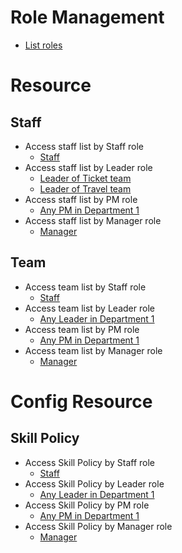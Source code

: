 # Role Management 
- [List roles](d1_list_roles.md)
# Resource 

## Staff 
- Access staff list by Staff role
  - [Staff](use_case_staff_list_staff(nhoang).md)
- Access staff list by Leader role
  - [Leader of Ticket team](use_case_staff_list_leader(ttuan).md)
  - [Leader of Travel team](use_case_staff_list_leader(nghoang).md)
- Access staff list by PM role
  - [Any PM in Department 1](use_case_staff_list_pm(vkiet).md)
- Access staff list by Manager role
  - [Manager](use_case_staff_list_manager(bnguyen).md)

## Team
- Access team list by Staff role
  - [Staff](use_case_team_list_staff(nhoang).md)
- Access team list by Leader role
  - [Any Leader in Department 1](use_case_team_list_leader(ttuan).md)
- Access team list by PM role
  - [Any PM in Department 1](use_case_team_list_pm(vkiet).md)
- Access team list by Manager role
  - [Manager](use_case_team_list_manager(bnguyen).md)

# Config Resource 
## Skill Policy 
- Access Skill Policy by Staff role
  - [Staff](use_case_skill_policy_staff(nhoang).md)
- Access Skill Policy by Leader role
  - [Any Leader in Department 1](use_case_skill_policy_leader(ttuan).md)
- Access Skill Policy by PM role
  - [Any PM in Department 1](use_case_skill_policy_pm(vkiet).md)
- Access Skill Policy by Manager role
  - [Manager](use_case_skill_policy_manager(bnguyen).md)
